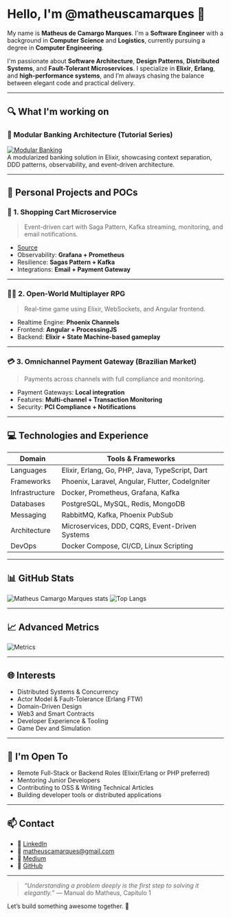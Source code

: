 # Hello, I'm @matheuscamarques 👋

My name is **Matheus de Camargo Marques**. I'm a **Software Engineer** with a background in **Computer Science** and **Logistics**, currently pursuing a degree in **Computer Engineering**.

I'm passionate about **Software Architecture**, **Design Patterns**, **Distributed Systems**, and **Fault-Tolerant Microservices**. I specialize in **Elixir**, **Erlang**, and **high-performance systems**, and I’m always chasing the balance between elegant code and practical delivery.

---

## 🔍 What I'm working on

### 🏦 Modular Banking Architecture (Tutorial Series)
[![Modular Banking](https://img.shields.io/badge/Repository-Link-blue)](https://github.com/matheuscamarques/modular_banking)  
A modularized banking solution in Elixir, showcasing context separation, DDD patterns, observability, and event-driven architecture.

---

## 🚀 Personal Projects and POCs

### 🛒 1. Shopping Cart Microservice
> Event-driven cart with Saga Pattern, Kafka streaming, monitoring, and email notifications.
- [Source](https://github.com/matheuscamarques/poc_shopping_cart)
- Observability: **Grafana + Prometheus**
- Resilience: **Sagas Pattern + Kafka**
- Integrations: **Email + Payment Gateway**

---

### 🧙‍♂️ 2. Open-World Multiplayer RPG
> Real-time game using Elixir, WebSockets, and Angular frontend.
- Realtime Engine: **Phoenix Channels**
- Frontend: **Angular + ProcessingJS**
- Backend: **Elixir + State Machine-based gameplay**

---

### 💳 3. Omnichannel Payment Gateway (Brazilian Market)
> Payments across channels with full compliance and monitoring.
- Payment Gateways: **Local integration**
- Features: **Multi-channel + Transaction Monitoring**
- Security: **PCI Compliance + Notifications**

---

## 💻 Technologies and Experience

| Domain | Tools & Frameworks |
|-------|---------------------|
| Languages | Elixir, Erlang, Go, PHP, Java, TypeScript, Dart |
| Frameworks | Phoenix, Laravel, Angular, Flutter, CodeIgniter |
| Infrastructure | Docker, Prometheus, Grafana, Kafka |
| Databases | PostgreSQL, MySQL, Redis, MongoDB |
| Messaging | RabbitMQ, Kafka, Phoenix PubSub |
| Architecture | Microservices, DDD, CQRS, Event-Driven Systems |
| DevOps | Docker Compose, CI/CD, Linux Scripting |

---

## 📊 GitHub Stats

![Matheus Camargo Marques stats](https://github-readme-stats.vercel.app/api?username=matheuscamarques&theme=shadow_red&show_icons=true)
![Top Langs](https://github-readme-stats.vercel.app/api/top-langs/?username=matheuscamarques&layout=compact&theme=shadow_red)

---

## 📈 Advanced Metrics

![Metrics](https://github.com/matheuscamarques/matheuscamarques/blob/generated/metrics.svg)

---

## 🌐 Interests

- Distributed Systems & Concurrency
- Actor Model & Fault-Tolerance (Erlang FTW)
- Domain-Driven Design
- Web3 and Smart Contracts
- Developer Experience & Tooling
- Game Dev and Simulation

---

## 🤝 I'm Open To

- Remote Full-Stack or Backend Roles (Elixir/Erlang or PHP preferred)
- Mentoring Junior Developers
- Contributing to OSS & Writing Technical Articles
- Building developer tools or distributed applications

---

## 📫 Contact

- 💼 [LinkedIn](https://www.linkedin.com/in/matheuscamarques)
- 📧 matheuscamarques@gmail.com
- 📰 [Medium](https://medium.com/@matheuscamarques)
- 🧠 [GitHub](https://github.com/matheuscamarques)

---

> *“Understanding a problem deeply is the first step to solving it elegantly.”* — Manual do Matheus, Capítulo 1

Let’s build something awesome together. 🚀
